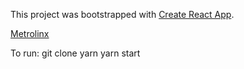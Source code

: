 This project was bootstrapped with [Create React App](https://github.com/facebookincubator/create-react-app).

[Metrolinx](https://raw.githubusercontent.com/andrewjroyce/metrolinx_route_picker/master/public/picker.gif)

To run:
git clone
yarn
yarn start
